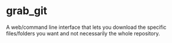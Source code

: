 # grab_git
A web/command line interface that lets you download the specific files/folders you want and not necessarily the whole repository.

